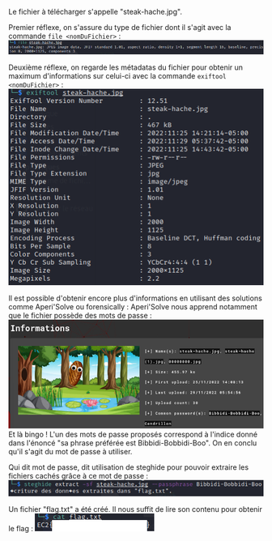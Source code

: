 Le fichier à télécharger s'appelle "steak-hache.jpg".

Premier réflexe, on s'assure du type de fichier dont il s'agit avec la commande ``file <nomDuFichier>`` :
![Screen de l'exécution de la commande file sur l'image!](assets/images/file_steak-hache.png "Exécution de la commande file sur l'image")

Deuxième réflexe, on regarde les métadatas du fichier pour obtenir un maximum d'informations sur celui-ci avec la commande ``exiftool <nomDuFichier>`` :
![Screen de l'exécution de la commande exiftool sur l'image!](assets/images/exiftool_steak-hache.png "Exécution de la commande exiftool sur l'image")

Il est possible d'obtenir encore plus d'informations en utilisant des solutions comme Aperi'Solve ou forensically :
	Aperi'Solve nous apprend notamment que le fichier possède des mots de passe :
	![Screen de l'exécution des résultats d'aperisolve sur l'image!](assets/images/aperisolve_steak-hache.png "Exécution d'aperisolve sur l'image")
	Et là bingo ! L'un des mots de passe proposés correspond à l'indice donné dans l'énoncé "sa phrase préférée est Bibbidi-Bobbidi-Boo". On en conclu qu'il s'agit du mot de passe à utiliser.

Qui dit mot de passe, dit utilisation de steghide pour pouvoir extraire les fichiers cachés grâce à ce mot de passe :
![Screen de l'exécution de la commande steghide sur l'image!](assets/images/steghide_steak-hache.png "Exécution de la commande steghide sur l'image")

Un fichier "flag.txt" a été créé. Il nous suffit de lire son contenu pour obtenir le flag :
![Screen de l'exécution de la commande cat sur le fichier flag.txt!](assets/images/cat_flag.png "Exécution de la commande cat sur le fichier flag.txt")
